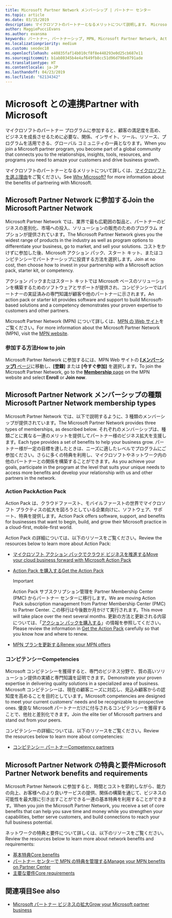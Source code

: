 ```yaml
---
title: Microsoft Partner Network メンバーシップ | パートナー センター
ms.topic: article
ms.date: 03/15/2019
description: マイクロソフトのパートナーとなるメリットについて説明します。 Microsoft Partner Network では、業界で最も広範囲の製品と、パートナーのビジネスの差別化、市場への投入、ソリューションの販売のためのプログラム オプションが提供されています。
author: MaggiePucciEvans
ms.author: evansma
keywords: パートナー, パートナーシップ, MPN, Microsoft Partner Network, Action Pack, MAPS, Action Pack のサブスクリプション, 特典, MPN 特典, メンバーシップ, Silver コンピテンシー, Gold コンピテンシー
ms.localizationpriority: medium
ms.custom: seodec18
ms.openlocfilehash: e40835faf14b010cf8f8e448293e0d25cb687e11
ms.sourcegitcommit: b1ab80345b4e4af649fb8cc51d96d798e0791ade
ms.translationtype: HT
ms.contentlocale: ja-JP
ms.lasthandoff: 04/23/2019
ms.locfileid: "62134342"
---
```

# <a name="partner-with-microsoft"></a><span data-ttu-id="80a3b-105">Microsoft との連携</span><span class="sxs-lookup"><span data-stu-id="80a3b-105">Partner with Microsoft</span></span>

<span data-ttu-id="80a3b-106">マイクロソフトのパートナー プログラムに参加すると、顧客の満足度を高め、ビジネスを成長させるために必要な、関係、インサイト、ツール、リソース、プログラムを活用できる、グローバル コミュニティの一員となります。</span><span class="sxs-lookup"><span data-stu-id="80a3b-106">When you join a Microsoft partner program, you become part of a global community that connects you to the relationships, insights, tools, resources, and programs you need to amaze your customers and drive business growth.</span></span>

<span data-ttu-id="80a3b-107">マイクロソフトのパートナーとなるメリットについて詳しくは、[マイクロソフトを選ぶ理由](https://partner.microsoft.com/business-opportunities/why-microsoft)をご覧ください。</span><span class="sxs-lookup"><span data-stu-id="80a3b-107">See [Why Microsoft?](https://partner.microsoft.com/business-opportunities/why-microsoft) for more information about the benefits of partnering with Microsoft.</span></span> 

## <a name="join-the-microsoft-partner-network"></a><span data-ttu-id="80a3b-108">Microsoft Partner Network に参加する</span><span class="sxs-lookup"><span data-stu-id="80a3b-108">Join the Microsoft Partner Network</span></span>

<!-- 12/5/18 The content below was copied and pasted directly from the Membership page of the MPN site (https://partner.microsoft.com/en-us/membership)-->

<span data-ttu-id="80a3b-109">Microsoft Partner Network では、業界で最も広範囲の製品と、パートナーのビジネスの差別化、市場への投入、ソリューションの販売のためのプログラム オプションが提供されています。</span><span class="sxs-lookup"><span data-stu-id="80a3b-109">The Microsoft Partner Network gives you the widest range of products in the industry as well as program options to differentiate your business, go to market, and sell your solutions.</span></span> <span data-ttu-id="80a3b-110">コストをかけずに参加した後、Microsoft アクション パック、スタート キット、またはコンピテンシーでパートナーシップに投資する方法を選択します。</span><span class="sxs-lookup"><span data-stu-id="80a3b-110">Join at no cost, then choose how to invest in your partnership with a Microsoft action pack, starter kit, or competency.</span></span>

<span data-ttu-id="80a3b-111">アクション パックまたはスタート キットでは Microsoft ベースのソリューションを構築するためのソフトウェアとサポートが提供され、コンピテンシーではパートナーの実証済みの専門知識が顧客や他のパートナーに示されます。</span><span class="sxs-lookup"><span data-stu-id="80a3b-111">An action pack or starter kit provides software and support to build Microsoft-based solutions and a competency demonstrates your proven expertise to customers and other partners.</span></span>

<span data-ttu-id="80a3b-112">Microsoft Partner Network (MPN) について詳しくは、[MPN の Web サイト](https://partner.microsoft.com/commercial)をご覧ください。</span><span class="sxs-lookup"><span data-stu-id="80a3b-112">For more information about the Microsoft Partner Network (MPN), visit the [MPN website](https://partner.microsoft.com/commercial).</span></span>

### <a name="how-to-join"></a><span data-ttu-id="80a3b-113">参加する方法</span><span class="sxs-lookup"><span data-stu-id="80a3b-113">How to join</span></span>

<span data-ttu-id="80a3b-114">Microsoft Partner Network に参加するには、MPN Web サイトの [**[メンバーシップ]** ページ](https://partner.microsoft.com/membership)に移動し、**[登録]** または **[今すぐ参加]** を選択します。</span><span class="sxs-lookup"><span data-stu-id="80a3b-114">To join the Microsoft Partner Network, go to the [**Membership** page](https://partner.microsoft.com/membership) on the MPN website and select **Enroll** or **Join now**.</span></span>

## <a name="microsoft-partner-network-membership-types"></a><span data-ttu-id="80a3b-115">Microsoft Partner Network メンバーシップの種類</span><span class="sxs-lookup"><span data-stu-id="80a3b-115">Microsoft Partner Network membership types</span></span>

<!-- 12/5/18 The content below was copied and pasted directly from the Membership pages of the MPN site (https://partner.microsoft.com/en-us/membership)-->

<span data-ttu-id="80a3b-116">Microsoft Partner Network では、以下で説明するように、3 種類のメンバーシップが提供されています。</span><span class="sxs-lookup"><span data-stu-id="80a3b-116">The Microsoft Partner Network provides three types of memberships, as described below.</span></span> <span data-ttu-id="80a3b-117">それぞれのメンバーシップは、種類ごとに異なる一連のメリットを提供してパートナー様のビジネス拡大を支援します。</span><span class="sxs-lookup"><span data-stu-id="80a3b-117">Each type provides a set of benefits to help your business grow.</span></span> <span data-ttu-id="80a3b-118">パートナー様が一定の目標を達したときは、ニーズに適したレベルでプログラムにご参加ください。さらに多くの特典を利用し、マイクロソフトやネットワーク内の他のパートナーとの関係を構築することができます。</span><span class="sxs-lookup"><span data-stu-id="80a3b-118">As you achieve your goals, participate in the program at the level that suits your unique needs to access more benefits and develop your relationship with us and other partners in the network.</span></span>

### <a name="action-pack"></a><span data-ttu-id="80a3b-119">Action Pack</span><span class="sxs-lookup"><span data-stu-id="80a3b-119">Action Pack</span></span>

<span data-ttu-id="80a3b-120">Action Pack は、クラウドファースト、モバイルファーストの世界でマイクロソフト プラクティスの拡大を図ろうとしている企業向けに、ソフトウェア、サポート、特典を提供します。</span><span class="sxs-lookup"><span data-stu-id="80a3b-120">Action Pack offers software, support, and benefits for businesses that want to begin, build, and grow their Microsoft practice in a cloud-first, mobile-first world.</span></span> 

<span data-ttu-id="80a3b-121">Action Pack の詳細については、以下のリソースをご覧ください。</span><span class="sxs-lookup"><span data-stu-id="80a3b-121">Review the resources below to learn more about Action Pack:</span></span>

- [<span data-ttu-id="80a3b-122">マイクロソフト アクション パックでクラウド ビジネスを推進する</span><span class="sxs-lookup"><span data-stu-id="80a3b-122">Move your cloud business forward with Microsoft Action Pack</span></span>](https://partner.microsoft.com/membership/action-pack)
- [<span data-ttu-id="80a3b-123">Action Pack を購入する</span><span class="sxs-lookup"><span data-stu-id="80a3b-123">Get the Action Pack</span></span>](mpn-get-action-pack.md)
  
    >[!IMPORTANT]
    ><span data-ttu-id="80a3b-124">Action Pack サブスクリプション管理を Partner Membership Center (PMC) からパートナー センターに移行します。</span><span class="sxs-lookup"><span data-stu-id="80a3b-124">We are moving Action Pack subscription management from Partner Membership Center (PMC) to Partner Center.</span></span> <span data-ttu-id="80a3b-125">この移行は今後数か月かけて実行されます。</span><span class="sxs-lookup"><span data-stu-id="80a3b-125">This move will take place over the next several months.</span></span> <span data-ttu-id="80a3b-126">更新の方法と更新される内容については、「[アクション パックを購入する](mpn-get-action-pack.md)」の情報を参照してください。</span><span class="sxs-lookup"><span data-stu-id="80a3b-126">Please review the information in [Get the Action Pack](mpn-get-action-pack.md) carefully so that you know how and where to renew.</span></span>  

- [<span data-ttu-id="80a3b-127">MPN プランを更新する</span><span class="sxs-lookup"><span data-stu-id="80a3b-127">Renew your MPN offers</span></span>](renew-mpn-offers.md)

### <a name="competencies"></a><span data-ttu-id="80a3b-128">コンピテンシー</span><span class="sxs-lookup"><span data-stu-id="80a3b-128">Competencies</span></span>

<span data-ttu-id="80a3b-129">Microsoft コンピテンシーを獲得すると、専門のビジネス分野で、質の高いソリューション提供の実績と専門知識を証明できます。</span><span class="sxs-lookup"><span data-stu-id="80a3b-129">Demonstrate your proven expertise in delivering quality solutions in a specialized area of business.</span></span> <span data-ttu-id="80a3b-130">Microsoft コンピテンシーは、現在の顧客ニーズに対応し、見込み顧客からの認知度を高めることを目的としています。</span><span class="sxs-lookup"><span data-stu-id="80a3b-130">Microsoft competencies are designed to meet your current customers’ needs and be recognizable to prospective ones.</span></span> <span data-ttu-id="80a3b-131">優良な Microsoft パートナーだけに付与されるコンピテンシーを獲得することで、他社と差別化できます。</span><span class="sxs-lookup"><span data-stu-id="80a3b-131">Join the elite tier of Microsoft partners and stand out from your peers.</span></span>

<span data-ttu-id="80a3b-132">コンピテンシーの詳細については、以下のリソースをご覧ください。</span><span class="sxs-lookup"><span data-stu-id="80a3b-132">Review the resources below to learn more about competencies:</span></span>

- [<span data-ttu-id="80a3b-133">コンピテンシー パートナー</span><span class="sxs-lookup"><span data-stu-id="80a3b-133">Competency partners</span></span>](https://partner.microsoft.com/membership/competencies)

## <a name="microsoft-partner-network-benefits-and-requirements"></a><span data-ttu-id="80a3b-134">Microsoft Partner Network の特典と要件</span><span class="sxs-lookup"><span data-stu-id="80a3b-134">Microsoft Partner Network benefits and requirements</span></span>

<span data-ttu-id="80a3b-135">Microsoft Partner Network に参加すると、時間とコストを節約しながら、能力の向上、お客様へのより良いサービスの提供、関係の構築を通じて、ビジネスの可能性を最大限に引き出すことができる一連の基本特典を利用することができます。</span><span class="sxs-lookup"><span data-stu-id="80a3b-135">When you join the Microsoft Partner Network, you receive a set of core benefits that can help you save time and money while you strengthen your capabilities, better serve customers, and build connections to reach your full business potential.</span></span>

<span data-ttu-id="80a3b-136">ネットワークの特典と要件について詳しくは、以下のリソースをご覧ください。</span><span class="sxs-lookup"><span data-stu-id="80a3b-136">Review the resources below to learn more about network benefits and requirements:</span></span>

- [<span data-ttu-id="80a3b-137">基本特典</span><span class="sxs-lookup"><span data-stu-id="80a3b-137">Core benefits</span></span>](https://partner.microsoft.com/en-us/membership/core-benefits#simple-tab-content-1)
- [<span data-ttu-id="80a3b-138">パートナー センターで MPN の特典を管理する</span><span class="sxs-lookup"><span data-stu-id="80a3b-138">Manage your MPN benefits on Partner Center</span></span>](manage-your-partner-network-benefits.md)
- [<span data-ttu-id="80a3b-139">主要な要件</span><span class="sxs-lookup"><span data-stu-id="80a3b-139">Core requirements</span></span>](https://partner.microsoft.com/en-us/membership/core-benefits#simple-tab-content-2)

## <a name="see-also"></a><span data-ttu-id="80a3b-140">関連項目</span><span class="sxs-lookup"><span data-stu-id="80a3b-140">See also</span></span>
- [<span data-ttu-id="80a3b-141">Microsoft パートナー ビジネスの拡大</span><span class="sxs-lookup"><span data-stu-id="80a3b-141">Grow your Microsoft partner business</span></span>](grow-your-business.md)
